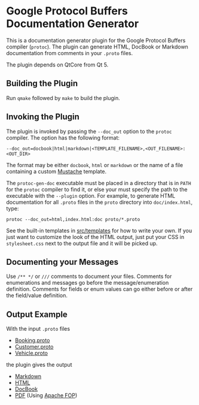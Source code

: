 # Google Protocol Buffers<br>Documentation Generator

This is a documentation generator plugin for the Google Protocol
Buffers compiler (`protoc`). The plugin can generate HTML, DocBook
or Markdown documentation from comments in your `.proto` files.

The plugin depends on QtCore from Qt 5.

## Building the Plugin

Run `qmake` followed by `make` to build the plugin.

## Invoking the Plugin

The plugin is invoked by passing the `--doc_out` option to the
`protoc` compiler. The option has the following format:

    --doc_out=docbook|html|markdown|<TEMPLATE_FILENAME>,<OUT_FILENAME>:<OUT_DIR>

The format may be either `docbook`, `html` or `markdown` or the
name of a file containing a custom [Mustache][mustache] template.

The `protoc-gen-doc` executable must be placed in a directory
that is in `PATH` for the `protoc` compiler to find it, or else
your must specify the path to the executable with the `--plugin`
option. For example, to generate HTML documentation for all
`.proto` files in the `proto` directory into `doc/index.html`,
type:

    protoc --doc_out=html,index.html:doc proto/*.proto

See the built-in templates in [src/templates](src/templates) for
how to write your own. If you just want to customize the look of
the HTML output, just put your CSS in `stylesheet.css` next to
the output file and it will be picked up.

## Documenting your Messages

Use `/** */` or `///` comments to document your files. Comments
for enumerations and messages go before the message/enumeration
definition. Comments for fields or enum values can go either
before or after the field/value definition.

## Output Example

With the input `.proto` files

* [Booking.proto](examples/proto/Booking.proto)
* [Customer.proto](examples/proto/Customer.proto)
* [Vehicle.proto](examples/proto/Vehicle.proto)

the plugin gives the output

* [Markdown](examples/doc/example.md)
* [HTML][html_preview]
* [DocBook](examples/doc/example.docbook)
* [PDF](examples/doc/example.pdf?raw=true) (Using [Apache FOP][fop])


[mustache]: http://mustache.github.io/ "Mustache - Logic-less templates"
[fop]: http://xmlgraphics.apache.org/fop/ "Apache™ FOP (Formatting Objects Processor)"
[html_preview]: https://rawgit.com/estan/protoc-gen-doc/master/examples/doc/example.html "HTML Example Output"
